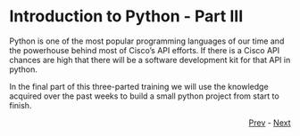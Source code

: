 # Introduction to Python - Part III

Python is one of the most popular programming languages of our time and the powerhouse behind most of Cisco’s API efforts. If there is a Cisco API chances are high that there will be a software development kit for that API in python. 

In the final part of this three-parted training we will use the knowledge acquired over the past weeks to build a small python project from start to finish.

<div align="right">
   
   [Prev](../python_two_json.md) - [Next](project.md)
</div>